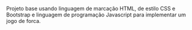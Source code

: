 Projeto base usando linguagem de marcação HTML, de estilo CSS e Bootstrap e linguagem de programação Javascript para implementar um jogo de forca.

